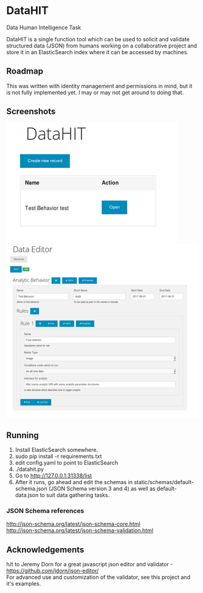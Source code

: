 # DataHIT
Data Human Intelligence Task

DataHIT is a single function tool which can be used to solicit and validate structured data (JSON) from humans working on a collaborative project and store it in an ElasticSearch index where it can be accessed by machines.

## Roadmap
This was written with identity management and permissions in mind, but it is not fully implemented yet. I may or may not get around to doing that.

## Screenshots

![list](doc/images/datahitlist.png)
![editor](doc/images/datahiteditor.png)

## Running
1. Install ElasticSearch somewhere.
2. sudo pip install -r requirements.txt
3. edit config.yaml to point to ElasticSearch
4. ./datahit.py
5. Go to http://127.0.0.1:31338/list
6. After it runs, go ahead and edit the schemas in static/schemas/default-schema.json (JSON Schema version 3 and 4) as well as default-data.json to suit data gathering tasks.

### JSON Schema references
http://json-schema.org/latest/json-schema-core.html  
http://json-schema.org/latest/json-schema-validation.html  

## Acknowledgements

h/t to Jeremy Dorn for a great javascript json editor and validator - https://github.com/jdorn/json-editor/  
For advanced use and customization of the validator, see this project and it's examples.
